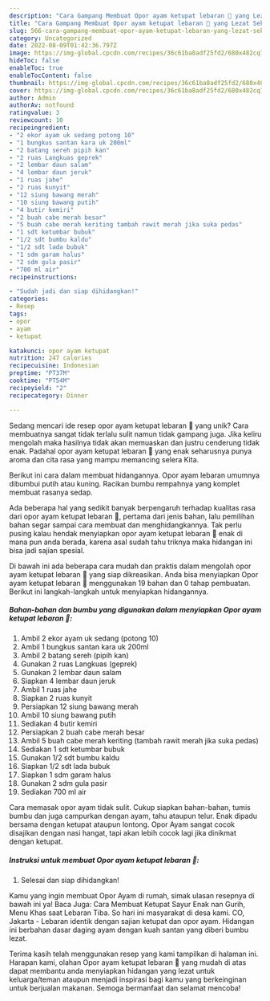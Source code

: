 ```yaml
---
description: "Cara Gampang Membuat Opor ayam ketupat lebaran 🥘 yang Lezat Sekali"
title: "Cara Gampang Membuat Opor ayam ketupat lebaran 🥘 yang Lezat Sekali"
slug: 566-cara-gampang-membuat-opor-ayam-ketupat-lebaran-yang-lezat-sekali
category: Uncategorized
date: 2022-08-09T01:42:36.797Z
image: https://img-global.cpcdn.com/recipes/36c61ba8adf25fd2/680x482cq70/opor-ayam-ketupat-lebaran-foto-resep-utama.jpg
hideToc: false
enableToc: true
enableTocContent: false
thumbnail: https://img-global.cpcdn.com/recipes/36c61ba8adf25fd2/680x482cq70/opor-ayam-ketupat-lebaran-foto-resep-utama.jpg
cover: https://img-global.cpcdn.com/recipes/36c61ba8adf25fd2/680x482cq70/opor-ayam-ketupat-lebaran-foto-resep-utama.jpg
author: Admin
authorAv: notfound
ratingvalue: 3
reviewcount: 10
recipeingredient:
- "2 ekor ayam uk sedang potong 10"
- "1 bungkus santan kara uk 200ml"
- "2 batang sereh pipih kan"
- "2 ruas Langkuas geprek"
- "2 lembar daun salam"
- "4 lembar daun jeruk"
- "1 ruas jahe"
- "2 ruas kunyit"
- "12 siung bawang merah"
- "10 siung bawang putih"
- "4 butir kemiri"
- "2 buah cabe merah besar"
- "5 buah cabe merah keriting tambah rawit merah jika suka pedas"
- "1 sdt ketumbar bubuk"
- "1/2 sdt bumbu kaldu"
- "1/2 sdt lada bubuk"
- "1 sdm garam halus"
- "2 sdm gula pasir"
- "700 ml air"
recipeinstructions:

- "Sudah jadi dan siap dihidangkan!"
categories:
- Resep
tags:
- opor
- ayam
- ketupat

katakunci: opor ayam ketupat 
nutrition: 247 calories
recipecuisine: Indonesian
preptime: "PT37M"
cooktime: "PT54M"
recipeyield: "2"
recipecategory: Dinner

---
```





Sedang mencari ide resep opor ayam ketupat lebaran 🥘 yang unik? Cara membuatnya sangat tidak terlalu sulit namun tidak gampang juga. Jika keliru mengolah maka hasilnya tidak akan memuaskan dan justru cenderung tidak enak. Padahal opor ayam ketupat lebaran 🥘 yang enak seharusnya punya aroma dan cita rasa yang mampu memancing selera Kita.





Berikut ini cara dalam membuat hidangannya. Opor ayam lebaran umumnya dibumbui putih atau kuning. Racikan bumbu rempahnya yang komplet membuat rasanya sedap.

Ada beberapa hal yang sedikit banyak berpengaruh terhadap kualitas rasa dari opor ayam ketupat lebaran 🥘, pertama dari jenis bahan, lalu pemilihan bahan segar sampai cara membuat dan menghidangkannya. Tak perlu pusing kalau hendak menyiapkan opor ayam ketupat lebaran 🥘 enak di mana pun anda berada, karena asal sudah tahu triknya maka hidangan ini bisa jadi sajian spesial.






Di bawah ini ada beberapa cara mudah dan praktis dalam mengolah opor ayam ketupat lebaran 🥘 yang siap dikreasikan. Anda bisa menyiapkan Opor ayam ketupat lebaran 🥘 menggunakan 19 bahan dan 0 tahap pembuatan. Berikut ini langkah-langkah untuk menyiapkan hidangannya.

<!--inarticleads1-->

##### Bahan-bahan dan bumbu yang digunakan dalam menyiapkan Opor ayam ketupat lebaran 🥘:

1. Ambil 2 ekor ayam uk sedang (potong 10)
1. Ambil 1 bungkus santan kara uk 200ml
1. Ambil 2 batang sereh (pipih kan)
1. Gunakan 2 ruas Langkuas (geprek)
1. Gunakan 2 lembar daun salam
1. Siapkan 4 lembar daun jeruk
1. Ambil 1 ruas jahe
1. Siapkan 2 ruas kunyit
1. Persiapkan 12 siung bawang merah
1. Ambil 10 siung bawang putih
1. Sediakan 4 butir kemiri
1. Persiapkan 2 buah cabe merah besar
1. Ambil 5 buah cabe merah keriting (tambah rawit merah jika suka pedas)
1. Sediakan 1 sdt ketumbar bubuk
1. Gunakan 1/2 sdt bumbu kaldu
1. Siapkan 1/2 sdt lada bubuk
1. Siapkan 1 sdm garam halus
1. Gunakan 2 sdm gula pasir
1. Sediakan 700 ml air


Cara memasak opor ayam tidak sulit. Cukup siapkan bahan-bahan, tumis bumbu dan juga campurkan dengan ayam, tahu ataupun telur. Enak dipadu bersama dengan ketupat ataupun lontong. Opor Ayam sangat cocok disajikan dengan nasi hangat, tapi akan lebih cocok lagi jika dinikmat dengan ketupat. 

<!--inarticleads2-->

##### Instruksi untuk membuat Opor ayam ketupat lebaran 🥘:


1. Selesai dan siap dihidangkan!

Kamu yang ingin membuat Opor Ayam di rumah, simak ulasan resepnya di bawah ini ya! Baca Juga: Cara Membuat Ketupat Sayur Enak nan Gurih, Menu Khas saat Lebaran Tiba. So hari ini masyarakat di desa kami. CO, Jakarta - Lebaran identik dengan sajian ketupat dan opor ayam. Hidangan ini berbahan dasar daging ayam dengan kuah santan yang diberi bumbu lezat. 

Terima kasih telah menggunakan resep yang kami tampilkan di halaman ini. Harapan kami, olahan Opor ayam ketupat lebaran 🥘 yang mudah di atas dapat membantu anda menyiapkan hidangan yang lezat untuk keluarga/teman ataupun menjadi inspirasi bagi kamu yang berkeinginan untuk berjualan makanan. Semoga bermanfaat dan selamat mencoba!
